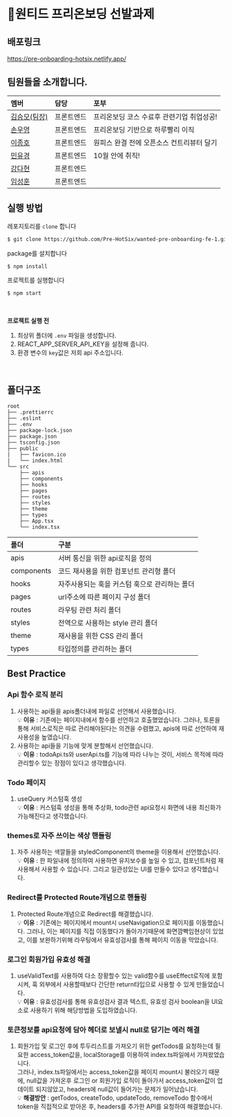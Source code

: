 # 🦖원티드 프리온보딩 선발과제

## 배포링크

https://pre-onboarding-hotsix.netlify.app/

## 팀원들을 소개합니다.

|멤버|담당|포부|
|:--|:--|:--|
|[김승모(팀장)](https://github.com/endmoseung)|프론트엔드|프리온보딩 코스 수료후 관련기업 취업성공!|
|[손우영](https://github.com/dndud2906)|프론트엔드|프리온보딩 기반으로 하루빨리 이직|
|[이종호](https://github.com/devfrank9)|프론트엔드|원피스 완결 전에 오픈소스 컨트리뷰터 달기|
|[민유경](https://github.com/MINYUKYUNG)|프론트엔드|10월 안에 취직!|
|[강다현](https://github.com/KKangdaa)|프론트엔드| |
|[임성훈](https://github.com/sasumpi123)|프론트엔드| |

## 실행 방법

레포지토리를 `clone` 합니다
```markdown
$ git clone https://github.com/Pre-HotSix/wanted-pre-onboarding-fe-1.git
```
package를 설치합니다
```markdown
$ npm install
```
프로젝트를 실행합니다
```markdown
$ npm start
```
<br/>

**프로젝트 실행 전**

1. 최상위 폴더에 `.env` 파일을 생성합니다.
2. REACT_APP_SERVER_API_KEY을 설정해 줍니다.
3. 환경 변수의 `key`값은 저희 api 주소입니다.
<br/>

## 폴더구조

```
root
├── .prettierrc
├── .eslint
├── .env
├── package-lock.json
├── package.json
├── tsconfig.json
├── public
|   ├── favicon.ico
|   └── index.html
└── src
    ├── apis
    ├── components
    ├── hooks
    ├── pages
    ├── routes
    ├── styles
    ├── theme
    ├── types
    ├── App.tsx
    └── index.tsx
```

|폴더|구분|
|:--|:--|
|apis|서버 통신을 위한 api로직을 정의|
|components|코드 재사용을 위한 컴포넌트 관리형 폴더|
|hooks|자주사용되는 훅을 커스텀 훅으로 관리하는 폴더|
|pages|url주소에 따른 페이지 구성 폴더|
|routes|라우팅 관련 처리 폴더|
|styles|전역으로 사용하는 style 관리 폴더|
|theme|재사용을 위한 CSS 관리 폴더|
|types|타입정의를 관리하는 폴더|

## Best Practice

### Api 함수 로직 분리
1. 사용하는 api들을 apis폴더내에 파일로 선언해서 사용했습니다.  
💡 **이유** : 기존에는 페이지내에서 함수를 선언하고 호출했었습니다. 그러나, 토론을 통해 서비스로직은 따로 관리해야된다는 의견을 수렴했고, apis에 따로 선언하여 재사용성을 높였습니다.
2. 사용하는 api들을 기능에 맞게 분할해서 선언했습니다.  
💡 **이유** : todoApi.ts와 userApi.ts를 기능에 따라 나누는 것이, 서비스 목적에 따라 관리할수 있는 장점이 있다고 생각했습니다.

### Todo 페이지
1. useQuery 커스텀훅 생성  
💡 **이유** : 커스텀훅 생성을 통해 추상화, todo관련 api요청시 화면에 내용 최신화가 가능해진다고 생각했습니다.

### themes로 자주 쓰이는 색상 핸들링
1. 자주 사용하는 색깔들을 styledComponent의 theme을 이용해서 선언했습니다.  
💡 **이유** : 한 파일내에 정의하여 사용하면 유지보수를 높일 수 있고, 컴포넌트처럼 재사용해서 사용할 수 있습니다. 그리고 일관성있는 UI를 만들수 있다고 생각했습니다.

### Redirect를 Protected Route개념으로 핸들링
1. Protected Route개념으로 Redirect를 해결했습니다.  
💡 **이유** : 기존에는 페이지에서 mount시 useNavigation으로 페이지를 이동했습니다. 그러나, 이는 페이지를 직접 이동했다가 돌아가기때문에 화면깜빡임현상이 있었고, 이를 보완하기위해 라우팅에서 유효성검사를 통해 페이지 이동을 막았습니다.

### 로그인 회원가입 유효성 해결
1. useValidText를 사용하여 다소 장황할수 있는 valid함수를 useEffect로직에 포함시켜, 훅 외부에서 사용할때보다 간단한 return타입으로 사용할 수 있게 만들었습니다.  
💡 **이유** : 유효성검사를 통해 유효성검사 결과 텍스트, 유효성 검사 boolean을 UI요소로 사용하기 위해 해당방법을 도입하였습니다.

### 토큰정보를 api요청에 담아 헤더로 보낼시 null로 담기는 에러 해결
1. 회원가입 및 로그인 후에 투두리스트를 가져오기 위한 getTodos를 요청하는데 필요한 access_token값을, localStorage를 이용하여 index.ts파일에서 가져왔었습니다.  
그러나, index.ts파일에서는 access_token값을 페이지 mount시 불러오기 때문에, null값을 가져온후 로그인 or 회원가입 로직이 돌아가서 access_token값이 업데이트 되지않았고, headers에 null값이 들어가는 문제가 일어났습니다.  
💡 **해결방안** : getTodos, createTodo, updateTodo, removeTodo 함수에서 token을 직접적으로 받아온 후, headers를 추가한 API를 요청하여 해결했습니다.
